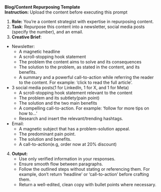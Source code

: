 **Blog/Content Repurposing Template**  
**Instruction:** Upload the content before executing this prompt

1. **Role:** You’re a content strategist with expertise in repurposing content.  
2. **Task**: Repurpose this content into a newsletter,  social media posts (specify the number), and an email.  
3. **Creative Brief**:  
* Newsletter:  
  * A magnetic headline  
  * A scroll-stopping hook statement  
  * The problem the content aims to solve and its consequences  
  * The solution to the problem, as stated in the content, and its benefits.  
  * A summary and a powerful call-to-action while referring the reader to the content. For example: ‘click to read the full article’.  
* 3 social media posts(1 for LinkedIn, 1 for X, and 1 for Meta)  
  * A scroll-stopping hook statement relevant to the content  
  * The problem and its subtlety(pain point)  
  * The solution and the two main benefits  
  * A compelling call-to-action. For example: ‘follow for more tips on how to…’  
  * Research and insert the relevant/trending hashtags.  
* Email:  
  * A magnetic subject that has a problem-solution appeal.  
  * The predominant pain point.  
  * The solution and benefits.  
  * A call-to-action(e.g, order now at 20% discount)  
4. **Output:**  
   * Use only verified information in your responses.  
   * Ensure smooth flow between paragraphs.  
   * Follow the outlined steps without stating or referencing them. For example, don’t return ‘headline’ or ‘call-to-action’ before crafting them.  
   * Return a well-edited, clean copy with bullet points where necessary.

   